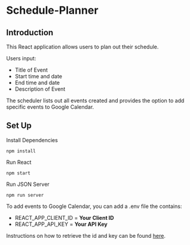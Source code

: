# Schedule-Planner

## Introduction
This React application allows users to plan out their schedule. 

Users input:
* Title of Event
* Start time and date
* End time and date
* Description of Event

The scheduler lists out all events created and provides the option to add specific events to Google Calendar. 

## Set Up

Install Dependencies
```
npm install
```

Run React
```
npm start
```

Run JSON Server
```
npm run server
```
To add events to Google Calendar, you can add a .env file the contains: 
* REACT_APP_CLIENT_ID = **Your Client ID**
* REACT_APP_API_KEY = **Your API Key**

Instructions on how to retrieve the id and key can be found [here](https://developers.google.com/workspace/guides/getstarted-overview).
